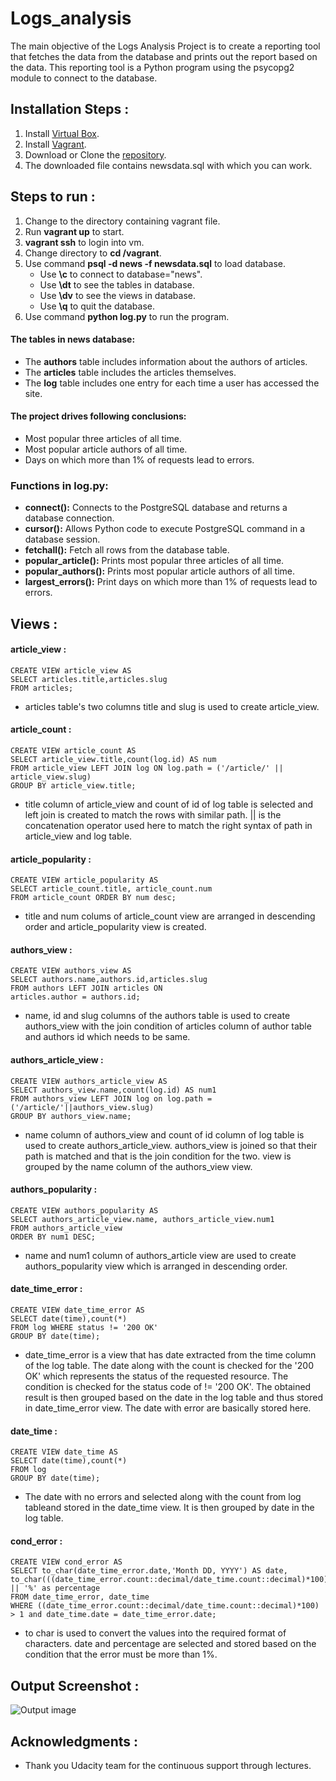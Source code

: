 # Logs_analysis

The main objective of the Logs Analysis Project is to create a reporting tool that fetches the data from the database and prints out the report based on the data. This reporting tool is a Python program using the psycopg2 module to connect to the database.


## Installation Steps :
1. Install [Virtual Box](https://www.virtualbox.org/).<br>
2. Install [Vagrant](https://www.vagrantup.com/).<br>
3. Download or Clone the [repository](https://github.com/udacity/fullstack-nanodegree-vm).<br>
4. The downloaded file contains newsdata.sql with which you can work.<br>

## Steps to run :<br>
1. Change to the directory containing vagrant file.<br>
2. Run **vagrant up** to start.<br>
3. **vagrant ssh** to login into vm.<br>
4. Change directory to **cd /vagrant**.<br>
5. Use command **psql -d news -f newsdata.sql** to load database.<br>
    * Use **\c** to connect to database="news".<br>
    * Use **\dt** to see the tables in database.<br>
    * Use **\dv** to see the views in database.<br>
    * Use **\q** to quit the database.<br>
6. Use command **python log.py** to run the program.<br>

#### The tables in news database:
* The **authors** table includes information about the authors of articles.
* The **articles** table includes the articles themselves.
* The **log** table includes one entry for each time a user has accessed the site.

#### The project drives following conclusions:
* Most popular three articles of all time.
* Most popular article authors of all time.
* Days on which more than 1% of requests lead to errors.

### Functions in log.py:
* **connect():** Connects to the PostgreSQL database and returns a database connection.
* **cursor():** Allows Python code to execute PostgreSQL command in a database session.
* **fetchall():** Fetch all rows from the database table.
* **popular_article():** Prints most popular three articles of all time.
* **popular_authors():** Prints most popular article authors of all time.
* **largest_errors():** Print days on which more than 1% of requests lead to errors.

## Views :
#### article_view :
```
CREATE VIEW article_view AS
SELECT articles.title,articles.slug
FROM articles;
``` 
* articles table's two columns title and slug is used to create article_view.
#### article_count :
```
CREATE VIEW article_count AS
SELECT article_view.title,count(log.id) AS num
FROM article_view LEFT JOIN log ON log.path = ('/article/' || article_view.slug)
GROUP BY article_view.title;
```
* title column of article_view and count of id of log table is selected and left join is created to match the rows with similar path. || is the concatenation operator used here to match the right syntax of path in article_view and log table.
#### article_popularity :
```
CREATE VIEW article_popularity AS
SELECT article_count.title, article_count.num
FROM article_count ORDER BY num desc;
```
* title and num colums of article_count view are arranged in descending order and article_popularity view is created.
#### authors_view :
```
CREATE VIEW authors_view AS
SELECT authors.name,authors.id,articles.slug
FROM authors LEFT JOIN articles ON
articles.author = authors.id;
```
* name, id and slug columns of the authors table is used to create authors_view with the join condition of articles column of author table and authors id which needs to be same.
#### authors_article_view :
```
CREATE VIEW authors_article_view AS
SELECT authors_view.name,count(log.id) AS num1
FROM authors_view LEFT JOIN log on log.path = ('/article/'||authors_view.slug)
GROUP BY authors_view.name;
```
* name column of authors_view and count of id column of log table is used to create authors_article_view. authors_view is joined so that their path is matched and that is the join condition for the two. view is grouped by the name column of the authors_view view.
#### authors_popularity :
```
CREATE VIEW authors_popularity AS
SELECT authors_article_view.name, authors_article_view.num1
FROM authors_article_view
ORDER BY num1 DESC;
```
* name and num1 column of authors_article view are used to create authors_popularity view which is arranged in descending order.
#### date_time_error :
```
CREATE VIEW date_time_error AS
SELECT date(time),count(*)
FROM log WHERE status != '200 OK'
GROUP BY date(time);
```
* date_time_error is a view that has date extracted from the time column of the log table. The date along with the count is checked for the '200 OK' which represents the status of the requested resource. The condition is checked for the status code of != '200 OK'. The obtained result is then grouped based on the date in the log table and thus stored in date_time_error view. The date with error are basically stored here.
#### date_time :
```
CREATE VIEW date_time AS
SELECT date(time),count(*)
FROM log
GROUP BY date(time);
```
* The date with no errors and selected along with the count from log tableand stored in the date_time view. It is then grouped by date in the log table.
#### cond_error :
```
CREATE VIEW cond_error AS
SELECT to_char(date_time_error.date,'Month DD, YYYY') AS date,
to_char(((date_time_error.count::decimal/date_time.count::decimal)*100),'9.99') || '%' as percentage
FROM date_time_error, date_time
WHERE ((date_time_error.count::decimal/date_time.count::decimal)*100) > 1 and date_time.date = date_time_error.date;
```
* to char is used to convert the values into the required format of characters. date and percentage are selected and stored based on the condition that the error must be more than 1%.
## Output Screenshot :

<img src="https://github.com/Kedar5/Logs_analysis/blob/master/Output_Screenshot.png" alt="Output image">

## Acknowledgments :

* Thank you Udacity team for the continuous support through lectures.
